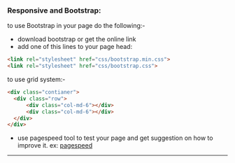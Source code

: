 ### Responsive and Bootstrap:

to use Bootstrap in your page do the following:-

* download bootstrap or get the online link
* add one of this lines to your page head:

``` html
<link rel="stylesheet" href="css/bootstrap.min.css">
<link rel="stylesheet" href="css/bootstrap.css">
```
to use grid system:-

``` html
<div class="contianer">
  <div class="row">
      <div class="col-md-6"></div>
      <div class="col-md-6"></div>
  </div>
</div>
```
* use pagespeed tool to test your page and get suggestion on how to improve it.
ex: [pagespeed](https://developers.google.com/speed/pagespeed/insights/?url=simpl.info%2Fcssfilters&tab=mobile)



___
